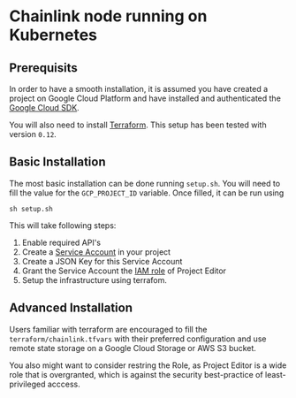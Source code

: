 # Chainlink node running on Kubernetes

## Prerequisits
In order to have a smooth installation, it is assumed you have created a project on Google Cloud Platform and have installed and authenticated the [Google Cloud SDK](https://cloud.google.com/sdk/install).

You will also need to install [Terraform](https://www.terraform.io/). This setup has been tested with version `0.12`.

## Basic Installation
The most basic installation can be done running `setup.sh`. You will need to fill the value for the `GCP_PROJECT_ID` variable. Once filled, it can be run using

`sh setup.sh`

This will take following steps:
1. Enable required API's
2. Create a [Service Account](https://cloud.google.com/iam/docs/understanding-service-accounts) in your project
3. Create a JSON Key for this Service Account
4. Grant the Service Account the [IAM role](https://cloud.google.com/iam/docs/understanding-roles) of Project Editor
5. Setup the infrastructure using terrafom.

## Advanced Installation

Users familiar with terraform are encouraged to fill the `terraform/chainlink.tfvars` with their preferred configuration and use remote state storage on a Google Cloud Storage or AWS S3 bucket.

You also might want to consider restring the Role, as Project Editor is a wide role that is overgranted, which is against the security best-practice of least-privileged acccess.